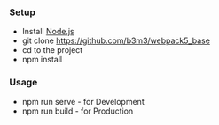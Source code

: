 ### Setup

- Install [Node.js](https://nodejs.org/en/)
- git clone https://github.com/b3m3/webpack5_base
- cd to the project
- npm install

### Usage

- npm run serve - for Development
- npm run build - for Production
